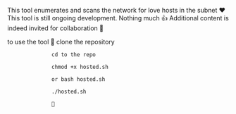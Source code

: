 This tool enumerates and scans the network for love hosts in the subnet ❤️
This tool is still ongoing development.
Nothing much 👍
Additional content is indeed invited for collaboration 👏


to use the tool
                  💯
                  clone the repository

                  cd to the repo

                  chmod +x hosted.sh

                  or bash hosted.sh

                  ./hosted.sh

                  💪